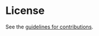 # License

See the
[guidelines for contributions](https://github.com/chris-wood/draft-hendrickson-privacypass-expiration-extension/blob/main/CONTRIBUTING.md).
